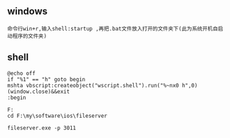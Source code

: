 ## windows
```text
命令行win+r,输入shell:startup ,再把.bat文件放入打开的文件夹下(此为系统开机自启动程序的文件夹)
```

## shell
```text
@echo off
if "%1" == "h" goto begin
mshta vbscript:createobject("wscript.shell").run("%~nx0 h",0)(window.close)&&exit
:begin

F:
cd F:\my\software\ios\fileserver

fileserver.exe -p 3011
```
